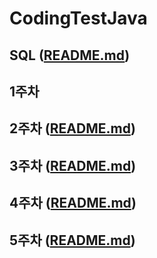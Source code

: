 # CodingTestJava

## SQL ([README.md](/SQL/README.md))

## 1주차

## 2주차 ([README.md](/2주차/README.md))

## 3주차 ([README.md](/3주차/README.md))

## 4주차 ([README.md](/4주차/README.md))

## 5주차 ([README.md](/5주차/README.md))
